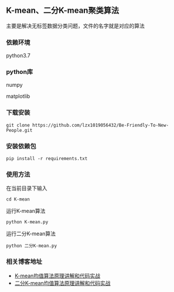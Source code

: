 ## K-mean、二分K-mean聚类算法
主要是解决无标签数据分类问题，文件的名字就是对应的算法

### 依赖环境

python3.7

### python库

numpy 

matplotlib

### 下载安装

```
git clone https://github.com/lzx1019056432/Be-Friendly-To-New-People.git
```

### 安装依赖包

```
pip install -r requirements.txt
```

### 使用方法

在当前目录下输入

```
cd K-mean
```

运行K-mean算法

```
python K-mean.py
```

运行二分K-mean算法

```
python 二分K-mean.py
```



### 相关博客地址

* [K-mean均值算法原理讲解和代码实战](https://blog.csdn.net/lzx159951/article/details/105763911)
* [二分K-mean均值算法原理讲解和代码实战](https://blog.csdn.net/lzx159951/article/details/105764762)